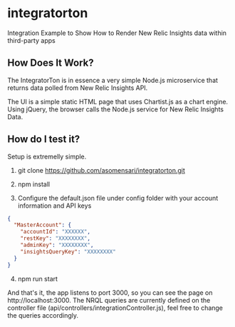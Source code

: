 # integratorton
Integration Example to Show How to Render New Relic Insights data within third-party apps

## How Does It Work?
The IntegratorTon is in essence a very simple Node.js microservice that returns data polled from New Relic Insights API. 

The UI is a simple static HTML page that uses Chartist.js as a chart engine. Using jQuery, the browser calls the Node.js service for New Relic Insights Data.

## How do I test it?
Setup is extremelly simple.

1. git clone https://github.com/asomensari/integratorton.git 

2. npm install

3. Configure the default.json file under config folder with your account information and API keys
```json 
{
  "MasterAccount": {
    "accountId": "XXXXXX",
    "restKey": "XXXXXXXX",
    "adminKey": "XXXXXXXX",
    "insightsQueryKey": "XXXXXXXX"
  }
}
```

4. npm run start

And that's it, the app listens to port 3000, so you can see the page on http://localhost:3000. The NRQL queries are currently defined on the controller file (api/controllers/integrationController.js), feel free to change the queries accordingly.
